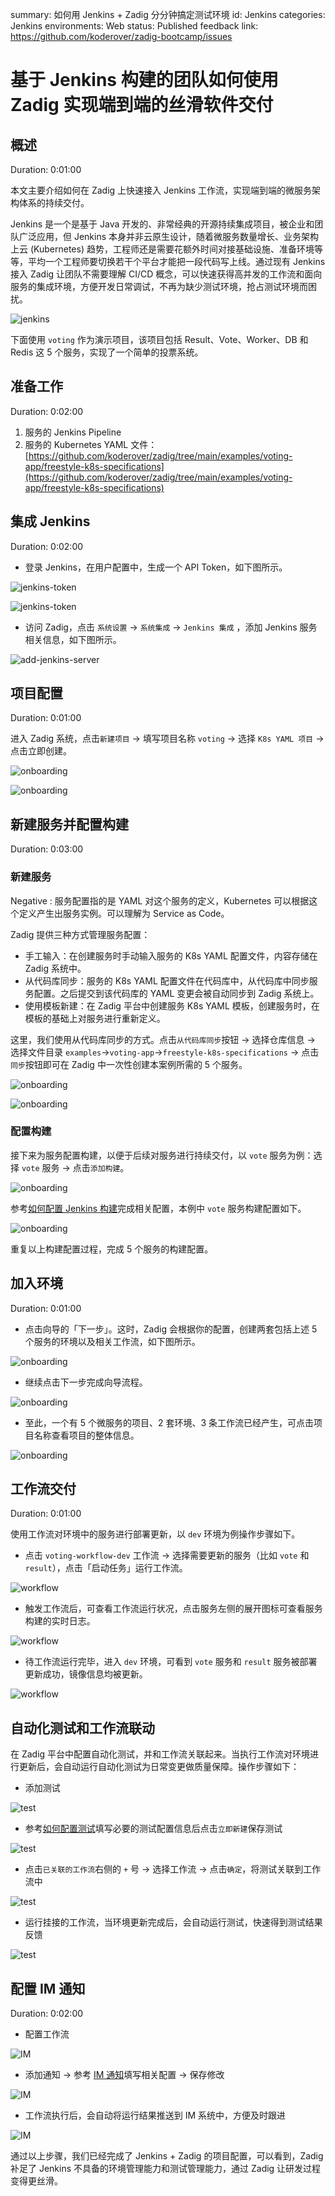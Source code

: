 summary: 如何用 Jenkins + Zadig 分分钟搞定测试环境
id: Jenkins
categories: Jenkins
environments: Web
status: Published
feedback link: https://github.com/koderover/zadig-bootcamp/issues

# 基于 Jenkins 构建的团队如何使用 Zadig 实现端到端的丝滑软件交付

## 概述

Duration: 0:01:00

本文主要介绍如何在 Zadig 上快速接入 Jenkins 工作流，实现端到端的微服务架构体系的持续交付。

Jenkins 是一个是基于 Java 开发的、非常经典的开源持续集成项目，被企业和团队广泛应用，但 Jenkins 本身并非云原生设计，随着微服务数量增长、业务架构上云 (Kubernetes) 趋势，工程师还是需要花额外时间对接基础设施、准备环境等等，平均一个工程师要切换若干个平台才能把一段代码写上线。通过现有 Jenkins 接入 Zadig 让团队不需要理解 CI/CD 概念，可以快速获得高并发的工作流和面向服务的集成环境，方便开发日常调试，不再为缺少测试环境，抢占测试环境而困扰。

![jenkins](./img/jenkins.png)

下面使用 `voting` 作为演示项目，该项目包括 Result、Vote、Worker、DB 和 Redis 这 5 个服务，实现了一个简单的投票系统。

## 准备工作

Duration: 0:02:00

1. 服务的 Jenkins Pipeline
2. 服务的 Kubernetes YAML 文件：[https://github.com/koderover/zadig/tree/main/examples/voting-app/freestyle-k8s-specifications](https://github.com/koderover/zadig/tree/main/examples/voting-app/freestyle-k8s-specifications)

## 集成 Jenkins

Duration: 0:02:00

- 登录 Jenkins，在用户配置中，生成一个 API Token，如下图所示。

![jenkins-token](./img/generate_jenkins_token_1.png)

![jenkins-token](./img/generate_jenkins_token_2.png)

- 访问 Zadig，点击 `系统设置` -> `系统集成` -> `Jenkins 集成` ，添加 Jenkins 服务相关信息，如下图所示。

![add-jenkins-server](./img/add_jenkins_server.png)

## 项目配置

Duration: 0:01:00

进入 Zadig 系统，点击`新建项目` -> 填写项目名称 `voting` -> 选择 `K8s YAML 项目` -> 点击立即创建。

![onboarding](./img/create_voting_project.png)

![onboarding](./img/create_voting_project_1.png)

## 新建服务并配置构建

Duration: 0:03:00

### 新建服务

Negative
: 服务配置指的是 YAML 对这个服务的定义，Kubernetes 可以根据这个定义产生出服务实例。可以理解为 Service as Code。

Zadig 提供三种方式管理服务配置：

* 手工输入：在创建服务时手动输入服务的 K8s YAML 配置文件，内容存储在 Zadig 系统中。
* 从代码库同步：服务的 K8s YAML 配置文件在代码库中，从代码库中同步服务配置。之后提交到该代码库的 YAML 变更会被自动同步到 Zadig 系统上。
* 使用模板新建：在 Zadig 平台中创建服务 K8s YAML 模板，创建服务时，在模板的基础上对服务进行重新定义。

这里，我们使用从代码库同步的方式。点击`从代码库同步`按钮 -> 选择仓库信息 -> 选择文件目录 `examples`->`voting-app`->`freestyle-k8s-specifications` -> 点击`同步`按钮即可在 Zadig 中一次性创建本案例所需的 5 个服务。

![onboarding](./img/import_service_from_repo.png)

![onboarding](./img/import_service_from_repo_1.png)

### 配置构建

接下来为服务配置构建，以便于后续对服务进行持续交付，以 `vote` 服务为例：选择 `vote` 服务 -> 点击`添加构建`。

![onboarding](./img/config_build_for_vote.png)

参考[如何配置 Jenkins 构建](https://docs.koderover.com/zadig/v1.11.0/project/build/#%E5%A6%82%E4%BD%95%E4%BD%BF%E7%94%A8)完成相关配置，本例中 `vote` 服务构建配置如下。

![onboarding](./img/config_build_for_vote_1.png)

重复以上构建配置过程，完成 5 个服务的构建配置。

## 加入环境

Duration: 0:01:00

- 点击向导的「下一步」。这时，Zadig 会根据你的配置，创建两套包括上述 5 个服务的环境以及相关工作流，如下图所示。

![onboarding](./img/voting_onboarding_6.png)

- 继续点击下一步完成向导流程。

![onboarding](./img/voting_onboarding_7.png)

- 至此，一个有 5 个微服务的项目、2 套环境、3 条工作流已经产生，可点击项目名称查看项目的整体信息。

![onboarding](./img/voting_project_overview.png)

## 工作流交付

Duration: 0:01:00

使用工作流对环境中的服务进行部署更新，以 `dev` 环境为例操作步骤如下。

- 点击 `voting-workflow-dev` 工作流 -> 选择需要更新的服务（比如 `vote` 和 `result`），点击「启动任务」运行工作流。

![workflow](./img/run_workflow_dev.png)

- 触发工作流后，可查看工作流运行状况，点击服务左侧的展开图标可查看服务构建的实时日志。

![workflow](./img/voting_workflow_3.png)

- 待工作流运行完毕，进入 `dev` 环境，可看到 `vote` 服务和 `result` 服务被部署更新成功，镜像信息均被更新。

![workflow](./img/show_dev_env_info.png)

## 自动化测试和工作流联动

在 Zadig 平台中配置自动化测试，并和工作流关联起来。当执行工作流对环境进行更新后，会自动运行自动化测试为日常变更做质量保障。操作步骤如下：

- 添加测试

![test](./img/add_test_1.png)

- 参考[如何配置测试](https://docs.koderover.com/zadig/v1.11.0/project/test/#%E6%B5%8B%E8%AF%95%E6%89%A7%E8%A1%8C%E7%8E%AF%E5%A2%83)填写必要的测试配置信息后点击`立即新建`保存测试

![test](./img/add_test_2.png)

- 点击`已关联的工作流`右侧的 `+` 号 -> 选择工作流 -> 点击`确定`，将测试关联到工作流中

![test](./img/add_test_3.png)

- 运行挂接的工作流，当环境更新完成后，会自动运行测试，快速得到测试结果反馈

![test](./img/add_test_4.png)

## 配置 IM 通知

Duration: 0:02:00

- 配置工作流

![IM](./img/voting_trigger_1.png)

- 添加通知 -> 参考 [IM 通知](https://docs.koderover.com/zadig/v1.11.0/project/workflow/#im-%E7%8A%B6%E6%80%81%E9%80%9A%E7%9F%A5)填写相关配置 -> 保存修改

![IM](./img/im_config.png)

- 工作流执行后，会自动将运行结果推送到 IM 系统中，方便及时跟进

![IM](./img/im_config_1.png)

通过以上步骤，我们已经完成了 Jenkins + Zadig 的项目配置，可以看到，Zadig 补足了 Jenkins 不具备的环境管理能力和测试管理能力，通过 Zadig 让研发过程变得更丝滑。
